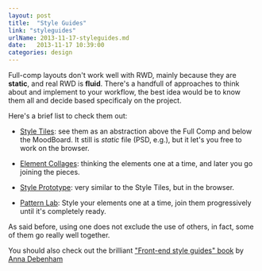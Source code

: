 ```yaml
---
layout: post
title:  "Style Guides"
link: "styleguides"
urlName: 2013-11-17-styleguides.md
date:   2013-11-17 10:39:00
categories: design
---
```


Full-comp layouts don't work well with RWD, mainly because they are **static**, and real RWD is **fluid**. There's a handfull of approaches to think about and implement to your workflow, the best idea would be to know them all and decide based specificaly on the project.

Here's a brief list to check them out:

- [Style Tiles](http://styletil.es/): see them as an abstraction above the Full Comp and below the MoodBoard. It still is *static* file (PSD, e.g.), but it let's you free to work on the browser.

- [Element Collages](http://danielmall.com/articles/rif-element-collages/): thinking the elements one at a time, and later you go joining the pieces.

- [Style Prototype](http://seesparkbox.com/foundry/our_new_responsive_design_deliverable_the_style_prototype): very similar to the Style Tiles, but in the browser.

- [Pattern Lab](http://pattern-lab.info/): Style your elements one at a time, join them progressively until it's completely ready.

As said before, using one does not exclude the use of others, in fact, some of them go really well together.

You should also check out the brilliant ["Front-end style guides" book](http://www.fivesimplesteps.com/products/front-end-style-guides) by [Anna Debenham](https://twitter.com/anna_debenham)